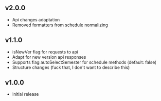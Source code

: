 ## v2.0.0
* Api changes adaptation
* Removed formatters from schedule normalizing

## v1.1.0
* isNewVer flag for requests to api
* Adapt for new version api responses
* Supports flag autoSelectSemester for schedule methods (default: false)
* Structure changes (fuck that, I don't want to describe this)

## v1.0.0
* Initial release
